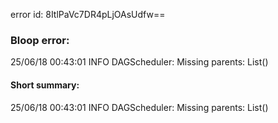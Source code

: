error id: 8ItlPaVc7DR4pLjOAsUdfw==
### Bloop error:

25/06/18 00:43:01 INFO DAGScheduler: Missing parents: List()
#### Short summary: 

25/06/18 00:43:01 INFO DAGScheduler: Missing parents: List()